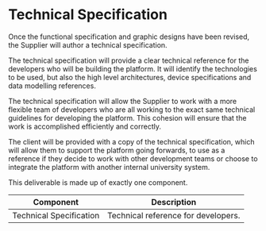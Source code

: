 # Technical Specification

Once the functional specification and graphic designs have been revised, the Supplier will author a technical specification.

The technical specification will provide a clear technical reference for the developers who will be building the platform. It will identify the technologies to be used, but also the high level architectures, device specifications and data modelling references.

The technical specification will allow the Supplier to work with a more flexible team of developers who are all working to the exact same technical guidelines for developing the platform. This cohesion will ensure that the work is accomplished efficiently and correctly.

The client will be provided with a copy of the technical specification, which will allow them to support the platform going forwards, to use as a reference if they decide to work with other development teams or choose to integrate the platform with another internal university system.

This deliverable is made up of exactly one component.

| Component | Description |
| --------- | ----------- |
| Technical Specification | Technical reference for developers. |

